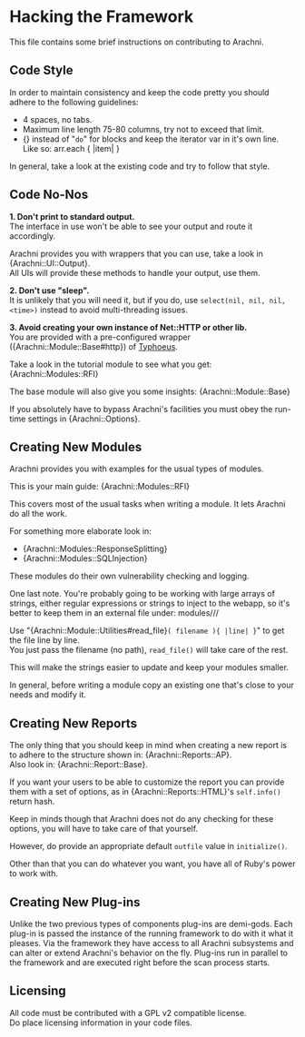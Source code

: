 # Hacking the Framework

This file contains some brief instructions on contributing to Arachni.

## Code Style
In order to maintain consistency and keep the code pretty you should
adhere to the following guidelines:

 - 4 spaces, no tabs.
 - Maximum line length 75-80 columns, try not to exceed that limit.
 - {} instead of "`do`" for blocks and keep the iterator var in it's own line.<br/>
    Like so:
        arr.each {
            |item|
        }

In general, take a look at the existing code and try to follow that style.


## Code No-Nos
**1. Don't print to standard output.**<br/>
The interface in use won't be able to see your output and route it
accordingly.

Arachni provides you with wrappers that you can use, take a look in {Arachni::UI::Output}.<br/>
All UIs will provide these methods to handle your output, use them.


**2. Don't use "sleep".**<br/>
It is unlikely that you will need it, but if you do, use
`select(nil, nil, nil, <time>)` instead to avoid multi-threading issues.


**3. Avoid creating your own instance of Net::HTTP or other lib.**<br/>
You are provided with a pre-configured wrapper ({Arachni::Module::Base#http}) of [Typhoeus](http://github.com/pauldix/typhoeus).

Take a look in the tutorial module to see what you get: {Arachni::Modules::RFI}

The base module will also give you some insights: {Arachni::Module::Base}

If you absolutely have to bypass Arachni's facilities you must obey the
run-time settings in {Arachni::Options}.


## Creating New Modules
Arachni provides you with examples for the usual types of modules.

This is your main guide: {Arachni::Modules::RFI}

This covers most of the usual tasks when writing a module.
It lets Arachni do all the work.

For something more elaborate look in:<br/>
- {Arachni::Modules::ResponseSplitting}<br/>
- {Arachni::Modules::SQLInjection}

These modules do their own vulnerability checking and logging.

One last note.
You're probably going to be working with large arrays of strings,
either regular expressions or strings to inject to the webapp,
so it's better to keep them in an external file under:
    modules/<modtype>/<modname>/

Use "{Arachni::Module::Utilities#read_file}`( filename ){ |line| }`" to get the file line by line.<br/>
You just pass the filename (no path), `read_file()` will take care of the rest.

This will make the strings easier to update and keep your modules smaller.

In general, before writing a module copy an existing one that's close
to your needs and modify it.


## Creating New Reports
The only thing that you should keep in mind when creating a new report
is to adhere to the structure shown in: {Arachni::Reports::AP}.<br/>
Also look in: {Arachni::Report::Base}.

If you want your users to be able to customize the report you can
provide them with a set of options, as in {Arachni::Reports::HTML}'s `self.info()` return hash.

Keep in minds though that Arachni does not do any checking for these options,
you will have to take care of that yourself.

However, do provide an appropriate default `outfile` value in `initialize()`.

Other than that you can do whatever you want, you have all of Ruby's
power to work with.


## Creating New Plug-ins

Unlike the two previous types of components plug-ins are demi-gods.
Each plug-in is passed the instance of the running framework to do with it what it pleases.
Via the framework they have access to all Arachni subsystems and can alter or extend Arachni's behavior on the fly.
Plug-ins run in parallel to the framework and are executed right before the scan process starts.

## Licensing
All code must be contributed with a GPL v2 compatible license.<br/>
Do place licensing information in your code files.

